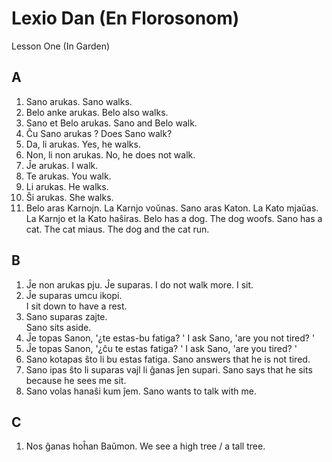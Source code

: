# Lexio Dan (En Florosonom)

Lesson One (In Garden)

## A

1. Sano arukas. 
  Sano walks. 
1. Belo anke arukas. 
  Belo also walks. 
1. Sano et Belo arukas. 
  Sano and Belo walk. 
1. Ĉu Sano arukas ? 
  Does Sano walk? 
1. Da, li arukas. 
  Yes, he walks. 
1. Non, li non arukas. 
  No, he does not walk. 
1. Ĵe arukas. 
  I walk. 
1. Te arukas. 
  You walk. 
1. Li arukas. 
  He walks. 
1. Ŝi arukas. 
  She walks. 
1. Belo aras Karnojn. La Karnjo voŭnas. Sano aras Katon. La Kato mjaŭas. 
La Karnjo et la Kato haŝiras. 
  Belo has a dog. The dog woofs. Sano has a cat. The cat miaus. The dog and the cat run. 

## B

1. Ĵe non arukas pju. Ĵe suparas. 
  I do not walk more. I sit. 
1. Ĵe suparas umcu ikopi.  
  I sit down to have a rest. 
1. Sano suparas zajte.  
  Sano sits aside. 
1. Ĵe topas Sanon, '¿te estas-bu fatiga? ' 
  I ask Sano, 'are you not tired? '
1. Ĵe topas Sanon, '¿ĉu te estas fatiga? ' 
  I ask Sano, 'are you tired? '
1. Sano kotapas ŝto li bu estas fatiga. 
  Sano answers that he is not tired. 
1. Sano ipas ŝto li suparas vajl li ĝanas ĵen supari. 
  Sano says that he sits because he sees me sit. 
1. Sano volas hanaŝi kum ĵem. 
  Sano wants to talk with me. 

## C

1. Nos ĝanas hoĥan Baŭmon. 
  We see a high tree / a tall tree. 
